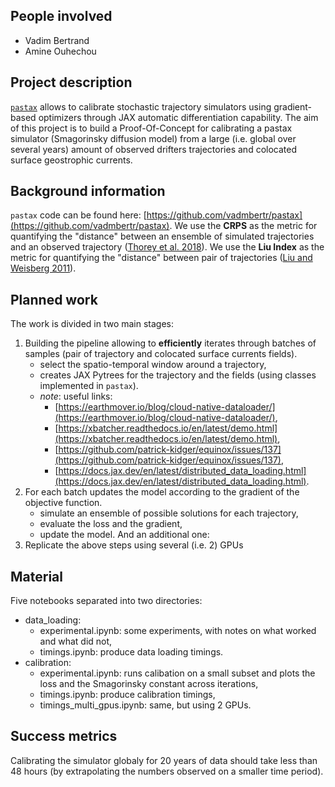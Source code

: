 ## People involved
- Vadim Bertrand
- Amine Ouhechou

## Project description
[`pastax`](https://pastax.readthedocs.io/en/latest/) allows to calibrate stochastic trajectory simulators using gradient-based optimizers through JAX automatic differentiation capability.
The aim of this project is to build a Proof-Of-Concept for calibrating a pastax simulator (Smagorinsky diffusion model) from a large (i.e. global over several years) amount of observed drifters trajectories and colocated surface geostrophic currents.

## Background information
`pastax` code can be found here: [https://github.com/vadmbertr/pastax](https://github.com/vadmbertr/pastax).
We use the **CRPS** as the metric for quantifying the "distance" between an ensemble of simulated trajectories and an observed trajectory ([Thorey et al. 2018](https://doi.org/10.1002/qj.2940)).
We use the **Liu Index** as the metric for quantifying the "distance" between pair of trajectories ([Liu and Weisberg 2011](https://doi.org/10.1029/2010JC006837)).

## Planned work
The work is divided in two main stages:
1. Building the pipeline allowing to **efficiently** iterates through batches of samples (pair of trajectory and colocated surface currents fields).
	- select the spatio-temporal window around a trajectory,
	- creates JAX Pytrees for the trajectory and the fields (using classes implemented in `pastax`).
	- *note*: useful links:
		- [https://earthmover.io/blog/cloud-native-dataloader/](https://earthmover.io/blog/cloud-native-dataloader/),
		- [https://xbatcher.readthedocs.io/en/latest/demo.html](https://xbatcher.readthedocs.io/en/latest/demo.html),
		- [https://github.com/patrick-kidger/equinox/issues/137](https://github.com/patrick-kidger/equinox/issues/137),
		- [https://docs.jax.dev/en/latest/distributed_data_loading.html](https://docs.jax.dev/en/latest/distributed_data_loading.html).
2. For each batch updates the model according to the gradient of the objective function.
	- simulate an ensemble of possible solutions for each trajectory,
	- evaluate the loss and the gradient,
	- update the model.
And an additional one:
3. Replicate the above steps using several (i.e. 2) GPUs

## Material
Five notebooks separated into two directories:
- data_loading:
	- experimental.ipynb: some experiments, with notes on what worked and what did not,
	- timings.ipynb: produce data loading timings.
- calibration:
	- experimental.ipynb: runs calibation on a small subset and plots the loss and the Smagorinsky constant across iterations,
	- timings.ipynb: produce calibration timings,
	- timings_multi_gpus.ipynb: same, but using 2 GPUs.

## Success metrics
Calibrating the simulator globaly for 20 years of data should take less than 48 hours (by extrapolating the numbers observed on a smaller time period).

